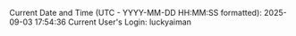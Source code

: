 Current Date and Time (UTC - YYYY-MM-DD HH:MM:SS formatted): 2025-09-03 17:54:36
Current User's Login: luckyaiman
